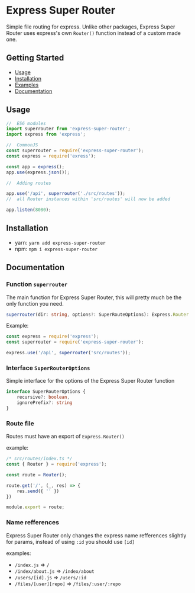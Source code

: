 # Express Super Router
 Simple file routing for express. Unlike other packages, Express Super Router uses express's own `Router()` function instead of a custom made one.

 ## Getting Started
 - [Usage](Usage)
 - [Installation](Installation)
 - [Examples](./examples/)
 - [Documentation](Documentation)

## Usage

```js
//	ES6 modules
import superrouter from 'express-super-router';
import express from 'express';

//	CommonJS
const superrouter = require('express-super-router');
const express = require('exress');

const app = express();
app.use(express.json());

//	Adding routes

app.use('/api', superrouter('./src/routes'));
//	all Router instances within 'src/routes' will now be added

app.listen(8080);
```

##	Installation

- yarn: `yarn add express-super-router`
- npm: `npm i express-super-router`

##	Documentation 

### Function `superrouter`
The main function for Express Super Router, this will pretty much be the only function you need.
```ts
superrouter(dir: string, options?: SuperRouteOptions): Express.Router
```
Example:
```ts
const express = require('express');
const superrouter = require('express-super-router');

express.use('/api', superrouter('src/routes'));
```

### Interface `SuperRouterOptions`
Simple interface for the options of the Express Super Router function
```ts
interface SuperRouterOptions {
	recursive?: boolean,
	ignorePrefix?: string
}
```

###	Route file
 Routes must have an export of `Express.Router()`

 example:
```js
/* src/routes/index.ts */
const { Router } = require('express');

const route = Router();

route.get('/', (_, res) => {
	res.send({ '' })
})

module.export = route;
```

###	Name refferences
 Express Super Router only changes the express name refferences slightly for params, instead of using `:id` you should use `[id]`

 examples:
 - `/index.js` => `/`
 - `/index/about.js` => `/index/about`
 - `/users/[id].js` => `/users/:id`
 - `/files/[user][repo]` => `/files/:user/:repo`
